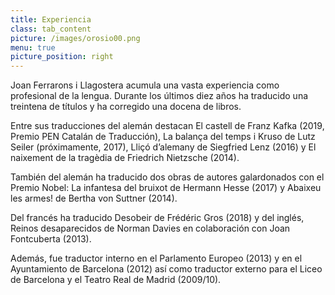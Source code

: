```yaml
---
title: Experiencia
class: tab_content
picture: /images/orosio00.png
menu: true
picture_position: right
---
```


Joan Ferrarons i Llagostera acumula una vasta experiencia como profesional de la lengua. Durante los últimos diez años ha traducido una treintena de títulos y ha corregido una docena de libros.

Entre sus traducciones del alemán destacan El castell de Franz Kafka (2019, Premio PEN Catalán de Traducción), La balança del temps i Kruso de Lutz Seiler (próximamente, 2017), Lliçó d’alemany de Siegfried Lenz (2016) y El naixement de la tragèdia de Friedrich Nietzsche (2014).

También del alemán ha traducido dos obras de autores galardonados con el Premio Nobel: La infantesa del bruixot de Hermann Hesse (2017) y Abaixeu les armes! de Bertha von Suttner (2014).

Del francés ha traducido Desobeir de Frédéric Gros (2018) y del inglés, Reinos desaparecidos de Norman Davies en colaboración con Joan Fontcuberta (2013).

Además, fue traductor interno en el Parlamento Europeo (2013) y en el Ayuntamiento de Barcelona (2012) así como traductor externo para el Liceo de Barcelona y el Teatro Real de Madrid (2009/10).